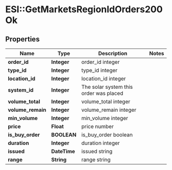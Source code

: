 # ESI::GetMarketsRegionIdOrders200Ok

## Properties
Name | Type | Description | Notes
------------ | ------------- | ------------- | -------------
**order_id** | **Integer** | order_id integer | 
**type_id** | **Integer** | type_id integer | 
**location_id** | **Integer** | location_id integer | 
**system_id** | **Integer** | The solar system this order was placed | 
**volume_total** | **Integer** | volume_total integer | 
**volume_remain** | **Integer** | volume_remain integer | 
**min_volume** | **Integer** | min_volume integer | 
**price** | **Float** | price number | 
**is_buy_order** | **BOOLEAN** | is_buy_order boolean | 
**duration** | **Integer** | duration integer | 
**issued** | **DateTime** | issued string | 
**range** | **String** | range string | 


